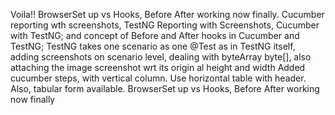 Voila!! BrowserSet up vs Hooks, Before After working now finally. Cucumber reporting wth screenshots, TestNG Reporting with Screenshots, Cucumber with TestNG; and concept of Before and After hooks in Cucumber and TestNG; TestNG takes one scenario as one @Test as in TestNG itself, adding screenshots on scenario level, dealing with byteArray byte[], also attaching the image screenshot wrt its origin al height and width
Added cucumber steps, with vertical column. Use horizontal table with header. Also, tabular form available. BrowserSet up vs Hooks, Before After working now finally